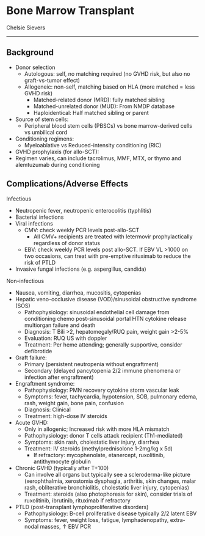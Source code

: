 # Bone Marrow Transplant

Chelsie Sievers

---

## Background

- Donor selection
    - Autologous: self, no matching required (no GVHD risk, but also no
        graft-vs-tumor effect)
    - Allogeneic: non-self, matching based on HLA (more matched = less
        GVHD risk)
        - Matched-related donor (MRD): fully matched sibling
        - Matched-unrelated donor (MUD): From NMDP database
        - Haploidentical: Half matched sibling or parent
- Source of stem cells:
    - Peripheral blood stem cells (PBSCs) vs bone marrow-derived cells vs
    umbilical cord
- Conditioning regimens:
    - Myeloablative vs Reduced-intensity conditioning (RIC)
- GVHD prophylaxis (for allo-SCT):
- Regimen varies, can include tacrolimus, MMF, MTX, or thymo and
    alemtuzumab during conditioning

## Complications/Adverse Effects

Infectious

- Neutropenic fever, neutropenic enterocolitis (typhlitis)
- Bacterial infections
- Viral infections
    - CMV: check weekly PCR levels post-allo-SCT
        - All CMV+ recipients are treated with letermovir
            prophylactically regardless of donor status
    - EBV: check weekly PCR levels post allo-SCT. If EBV VL \>1000 on
        two occasions, can treat with pre-emptive rituximab to reduce
        the risk of PTLD
- Invasive fungal infections (e.g. aspergillus, candida)

Non-infectious

- Nausea, vomiting, diarrhea, mucositis, cytopenias
- Hepatic veno-occlusive disease (VOD)/sinusoidal obstructive syndrome
    (SOS)
    - Pathophysiology: sinusoidal endothelial cell damage from
        conditioning chemo post-sinusoidal portal HTN cytokine release
        multiorgan failure and death
    - Diagnosis: T Bili >2, hepatomegaly/RUQ pain, weight gain >2-5%
    - Evaluation: RUQ US with doppler
    - Treatment: Per heme attending; generally supportive, consider
        defibrotide
- Graft failure:
    - Primary (persistent neutropenia without engraftment)
    - Secondary (delayed pancytopenia 2/2 immune phenomena or
        infection after engraftment)
- Engraftment syndrome:
    - Pathophysiology: PMN recovery cytokine storm vascular leak
    - Symptoms: fever, tachycardia, hypotension, SOB, pulmonary edema,
        rash, weight gain, bone pain, confusion
    - Diagnosis: Clinical
    - Treatment: high-dose IV steroids
- Acute GVHD:
    - Only in allogenic; Increased risk with more HLA mismatch
    - Pathophysiology: donor T cells attack recipient (Th1-mediated)
    - Symptoms: skin rash, cholestatic liver injury, diarrhea
    - Treatment: IV steroids (methylprednisolone 1-2mg/kg x 5d)
        - If refractory: mycophenolate, etanercept, ruxolitinib,
            antithymocyte globulin
- Chronic GVHD (typically after T+100)
    - Can involve all organs but typically see a scleroderma-like
        picture (xerophthalmia, xerostomia dysphagia, arthritis, skin
        changes, malar rash, obliterative bronchiolitis, cholestatic
        liver injury, cytopenias)
    - Treatment: steroids (also photophoresis for skin), consider
        trials of ruxolitinib, ibrutinib, rituximab if refractory
- PTLD (post-transplant lymphoproliferative disorders)
    - Pathophysiology: B-cell proliferative disease typically 2/2
        latent EBV
    - Symptoms: fever, weight loss, fatigue, lymphadenopathy,
        extra-nodal masses, ↑ EBV PCR
